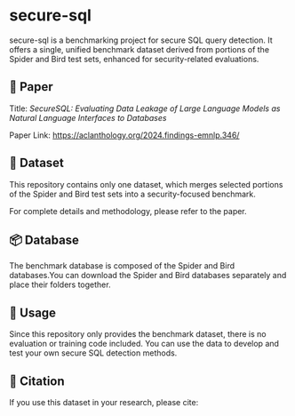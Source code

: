 # secure-sql

secure-sql is a benchmarking project for secure SQL query detection. It offers a single, unified benchmark dataset derived from portions of the Spider and Bird test sets, enhanced for security-related evaluations.

## 📄 Paper
Title: *SecureSQL: Evaluating Data Leakage of Large Language Models as  Natural Language Interfaces to Databases* 

Paper Link: https://aclanthology.org/2024.findings-emnlp.346/

## 📁 Dataset

This repository contains only one dataset, which merges selected portions of the Spider and Bird test sets into a security-focused benchmark. 

For complete details and methodology, please refer to the paper.

## 📦 Database

The benchmark database is composed of the Spider and Bird databases.You can download the Spider and Bird databases separately and place their folders together.


## 🚀 Usage

Since this repository only provides the benchmark dataset, there is no evaluation or training code included. You can use the data to develop and test your own secure SQL detection methods.

## 🧾 Citation

If you use this dataset in your research, please cite:


